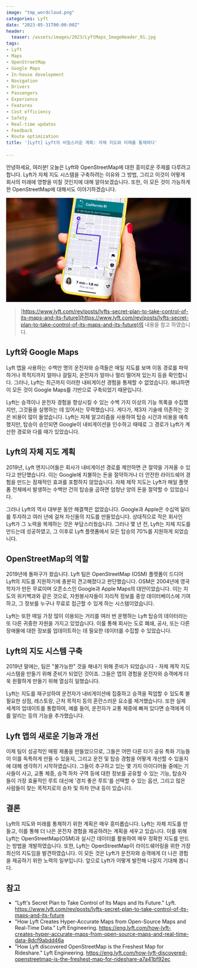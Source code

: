 ```yaml
---
image: "tmp_wordcloud.png"
categories: Lyft
date: "2023-05-31T00:00:00Z"
header:
  teaser: /assets/images/2023/LyftMaps_ImageHeader_01.jpg
tags:
- Lyft
- Maps
- OpenStreetMap
- Google Maps
- In-house development
- Navigation
- Drivers
- Passengers
- Experience
- Features
- Cost efficiency
- Safety
- Real-time updates
- Feedback
- Route optimization
title: '[Lyft] Lyft의 비밀스러운 계획: 자체 지도와 미래를 통제하다'

---
```


안녕하세요, 여러분! 오늘은 Lyft와 OpenStreetMap에 대한 흥미로운 주제를 다루려고 합니다. Lyft가 자체 지도 시스템을 구축하려는 이유와 그 방법, 그리고 이것이 어떻게 회사의 미래에 영향을 미칠 것인지에 대해 알아보겠습니다. 또한, 이 모든 것이 가능하게 한 OpenStreetMap에 대해서도 이야기하겠습니다.

![](/assets/images/2023/LyftMaps_ImageHeader_01.jpg)

> [https://www.lyft.com/rev/posts/lyfts-secret-plan-to-take-control-of-its-maps-and-its-future](https://www.lyft.com/rev/posts/lyfts-secret-plan-to-take-control-of-its-maps-and-its-future)의 내용을 참고 하였습니다.

## Lyft와 Google Maps

Lyft 앱을 사용하는 수백만 명의 운전자와 승객들은 매일 지도를 보며 이동 경로를 파악하거나 목적지까지 얼마나 걸릴지, 운전자가 얼마나 멀리 떨어져 있는지 등을 확인합니다. 그러나, Lyft는 최근까지 이러한 내비게이션 경험을 통제할 수 없었습니다. 왜냐하면 이 모든 것이 Google Maps를 기반으로 구축되었기 때문입니다.

Lyft는 승객이나 운전자 경험을 향상시킬 수 있는 수백 가지 이상의 기능 목록을 수집했지만, 그것들을 실행하는 데 있어서는 무력했습니다. 게다가, 제3자 기술에 의존하는 것은 비용이 많이 들었습니다. Lyft는 자체 알고리즘을 사용하여 탑승 시간과 비용을 예측했지만, 탑승이 승인되면 Google이 내비게이션을 인수하고 때때로 그 경로가 Lyft가 계산한 경로와 다를 때가 있었습니다.

## Lyft의 자체 지도 계획

2019년, Lyft 엔지니어들은 회사가 내비게이션 경로를 제안하면 큰 절약을 가져올 수 있다고 판단했습니다. 이는 Google에 지불하는 돈을 절약하거나 더 안전한 라이드쉐어 경험을 만드는 잠재적인 효과를 포함하지 않았습니다. 자체 제작 지도는 Lyft가 매일 플랫폼 전체에서 발생하는 수백만 건의 탑승을 곱하면 엄청난 양의 돈을 절약할 수 있었습니다.

그러나 Lyft의 역사 대부분 동안 해결책은 없었습니다. Google과 Apple은 수십억 달러를 투자하고 여러 년에 걸쳐 자신들의 지도를 만들었습니다. 상대적으로 작은 회사인 Lyft가 그 노력을 복제하는 것은 부담스러웠습니다. 그러나 몇 년 전, Lyft는 자체 지도를 만드는데 성공하였고, 그 이후로 Lyft 플랫폼에서 모든 탑승의 70%를 지원하게 되었습니다.

## OpenStreetMap의 역할

2019년에 돌파구가 왔습니다. Lyft 팀은 OpenStreetMap (OSM) 플랫폼이 드디어 Lyft의 지도를 지원하기에 충분히 견고해졌다고 판단했습니다. OSM은 2004년에 영국 학자가 만든 무료이며 오픈소스인 Google과 Apple Maps의 대안이었습니다. 이는 지도의 위키백과와 같은 것으로, 자원봉사자들이 지리적 정보를 중앙 데이터베이스에 기여하고, 그 정보를 누구나 무료로 접근할 수 있게 하는 시스템이었습니다.

Lyft는 또한 매일 가장 많이 이용되는 거리를 여러 번 운행하는 Lyft 탑승의 데이터라는 또 다른 귀중한 자원을 가지고 있었습니다. 이를 통해 회사는 도로 폐쇄, 공사, 또는 다른 장애물에 대한 정보를 업데이트하는 데 필요한 데이터를 수집할 수 있었습니다.

## Lyft의 지도 시스템 구축

2019년 말에는, 팀은 "불가능한" 것을 해내기 위해 준비가 되었습니다 - 자체 제작 지도 시스템을 만들기 위해 준비가 되었던 것이죠. 그들은 앱의 경험을 운전자와 승객에게 더욱 원활하게 만들기 위해 열심히 일했습니다.

Lyft는 지도를 재구성하여 운전자가 내비게이션에 집중하고 승객을 픽업할 수 있도록 불필요한 상점, 레스토랑, 근처 목적지 등의 혼란스러운 요소를 제거했습니다. 또한 실제 세계의 업데이트를 통합하여, 예를 들어, 운전자가 교통 체증에 빠져 있다면 승객에게 이를 알리는 등의 기능을 추가했습니다.

## Lyft 맵의 새로운 기능과 개선

이제 팀이 성공적인 매핑 제품을 만들었으므로, 그들은 어떤 다른 타기 공유 특화 기능들이 이를 독특하게 만들 수 있을지, 그리고 운전 및 탑승 경험을 어떻게 개선할 수 있을지에 대해 생각하기 시작하였습니다. 그들이 추구하고 있는 몇 가지 아이디어들 중에는 기사들이 사고, 교통 체증, 승객 하차 구역 등에 대한 정보를 공유할 수 있는 기능, 탑승자들이 가장 효율적인 루트 대신에 '경치 좋은 루트'를 선택할 수 있는 옵션, 그리고 많은 사람들이 찾는 목적지로의 승차 및 하차 안내 등이 있습니다.

## 결론

Lyft의 지도와 미래를 통제하기 위한 계획은 매우 흥미롭습니다. Lyft는 자체 지도를 만들고, 이를 통해 더 나은 운전자 경험을 제공하려는 계획을 세우고 있습니다. 이를 위해 Lyft는 OpenStreetMap(OSM)과 실시간 데이터를 활용하여 매우 정확한 지도를 만드는 방법을 개발하였습니다. 또한, Lyft는 OpenStreetMap이 라이드쉐어링을 위한 가장 최신의 지도임을 발견하였습니다. 이 모든 것은 Lyft가 운전자와 승객에게 더 나은 경험을 제공하기 위한 노력의 일부입니다. 앞으로 Lyft가 어떻게 발전해 나갈지 기대해 봅니다.

## 참고

* "Lyft's Secret Plan to Take Control of Its Maps and Its Future." Lyft. https://www.lyft.com/rev/posts/lyfts-secret-plan-to-take-control-of-its-maps-and-its-future
* "How Lyft Creates Hyper-Accurate Maps from Open-Source Maps and Real-Time Data." Lyft Engineering. https://eng.lyft.com/how-lyft-creates-hyper-accurate-maps-from-open-source-maps-and-real-time-data-8dcf9abdd46a
* "How Lyft discovered OpenStreetMap is the Freshest Map for Rideshare." Lyft Engineering. https://eng.lyft.com/how-lyft-discovered-openstreetmap-is-the-freshest-map-for-rideshare-a7a41bf92ec